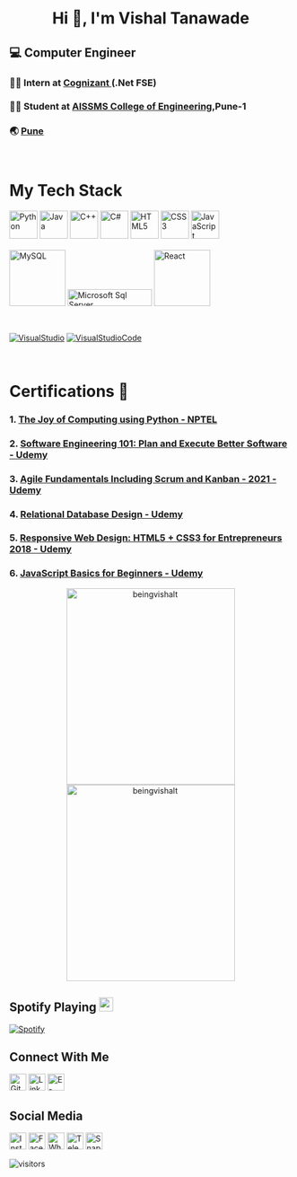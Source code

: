 <h1 align="center" ;>Hi 👋, I'm Vishal Tanawade</h1>

<h2 align="left"> 💻  Computer Engineer</h2>
 
### 👨‍💻 Intern at <a href="https://www.cognizant.com/in/en" >Cognizant </a> (.Net FSE)
### 🧑‍🎓 Student at <a href="https://aissmscoe.com/" > AISSMS College of Engineering</a>,Pune-1
### 🌏 <a href="https://goo.gl/maps/Vakp5erSEkL41zPFA" > Pune </a>
<br>

# My Tech Stack 
<a href="https://github.com/beingvishalt?tab=repositories"><img src="https://edent.github.io/SuperTinyIcons/images/svg/python.svg" width="50" title="Python"/></a>
<a href="https://github.com/beingvishalt?tab=repositories"><img src="https://edent.github.io/SuperTinyIcons/images/svg/java.svg" width="50" title="Java"/></a>
<a href="https://github.com/beingvishalt?tab=repositories"><img src="https://edent.github.io/SuperTinyIcons/images/svg/cplusplus.svg" width="50" title="C++"/></a>
<a href="https://github.com/beingvishalt?tab=repositories"><img src="https://martinchavez.github.io/Assets/Logos/csharp.svg" width="50" title="C#"/></a>
<a href="https://github.com/beingvishalt?tab=repositories"><img src="https://edent.github.io/SuperTinyIcons/images/svg/html5.svg" width="50" title="HTML5" /></a>
<a href="https://github.com/beingvishalt?tab=repositories"><img src="https://edent.github.io/SuperTinyIcons/images/svg/css3.svg" width="50" title="CSS3"/></a>
<a href="https://github.com/beingvishalt?tab=repositories"><img src="https://edent.github.io/SuperTinyIcons/images/svg/javascript.svg" width="50" title="JavaScript" /></a> <br><br>
<a href="https://github.com/beingvishalt?tab=repositories"><img src="https://img.shields.io/badge/-MySQL-black?style=flat&logo=mysql" width="100" title="MySQL" /></a>
<a href="https://github.com/beingvishalt?tab=repositories"><img src="https://img.shields.io/badge/-MicrosoftSQLServer-black?style=flat&logo=microsoft-sql-server" width="150" height="30" title="Microsoft Sql Server" /></a>
<a href="https://github.com/beingvishalt?tab=repositories"><img src="https://img.shields.io/badge/-React-black?style=flat&logo=React" width="100" title="React" /></a>


<br>

[![VisualStudio](https://img.shields.io/badge/-VisualStudio-black?style=flat&logo=visual-studio&link=https://github.com/beingvishalt&logoColor=522D91)](https://github.com/beingvishalt)
[![VisualStudioCode](https://img.shields.io/badge/-VisualStudioCode-black?style=flat&logo=visual-studio-code&link=https://github.com/beingvishalt&logoColor=007ACC)](https://github.com/beingvishalt)

<br>

# Certifications 📜

<h3>  1. <a href="https://drive.google.com/file/d/1H_OUcS3TsfstpmhNPnXAXeG-BVPJjIBZ/view"> The Joy of Computing using Python - NPTEL </a>  </h3>
<h3>  2. <a href="https://www.udemy.com/certificate/UC-d83bb2d8-abeb-44b1-87a2-839e903ace0c/"> Software Engineering 101: Plan and Execute Better Software - Udemy</a>  </h3>
<h3>  3. <a href="https://www.udemy.com/certificate/UC-be67b0a5-6550-4a0d-bd3c-cf837c100218/">  Agile Fundamentals Including Scrum and Kanban - 2021 - Udemy  </a>  </h3>
<h3>  4. <a href="https://www.udemy.com/certificate/UC-faeb9e32-a22b-46a1-90d8-76b9d0081b45/"> Relational Database Design - Udemy </a> </h3>

<h3>  5. <a href="https://www.udemy.com/certificate/UC-e7d7121d-ca6f-4543-8897-9081163632c3/"> Responsive Web Design: HTML5 + CSS3 for Entrepreneurs 2018 - Udemy </a>  </h3>
<h3>  6. <a href="https://www.udemy.com/certificate/UC-832ccb68-6cee-4aa6-9cde-6a1c418b27a2/"> JavaScript Basics for Beginners - Udemy </a>  </h3>



<p align="center">
    <img src="https://github-readme-streak-stats.herokuapp.com/?user=beingvishalt&" alt="beingvishalt" width="300" height="350"/>
    <img src="https://github-readme-stats.vercel.app/api?username=beingvishalt&show_icons=true&locale=en" alt="beingvishalt" width="300" height="350"/>
</p>

 
##  Spotify Playing <img src="https://emojipedia-us.s3.amazonaws.com/source/skype/289/musical-note_1f3b5.png" width="25">

 
[![Spotify](https://spotify-playing-git-master-beingvishalt.vercel.app/api/spotify)](https://open.spotify.com/user/31jbk2ezwi4buineqcvjb5tarzxm?si=03f9f987baf5479a)


## Connect With Me
<a href="https://github.com/beingvishalt?tab=repositories"><img src="https://edent.github.io/SuperTinyIcons/images/png/github.png" width="30" title="Github"/></a>
 <a href="https://www.linkedin.com/in/beingvishalt"><img src="https://edent.github.io/SuperTinyIcons/images/svg/linkedin.svg" width="30" title="LinkedIn"/></a>
 <a href="mailto:beingvishalt@gmail.com"><img src="https://edent.github.io/SuperTinyIcons/images/svg/email.svg" width="30" title="E-mail"/></a>
## Social Media
<a href="https://www.instagram.com/vishaltanawade"><img src="https://edent.github.io/SuperTinyIcons/images/svg/instagram.svg" width="30" title="Instagram" /></a>
 <a href="https://www.facebook.com/beingvishalt"><img src="https://edent.github.io/SuperTinyIcons/images/svg/facebook.svg" width="30" title="Facebook"/></a>
 <a href="https://wa.me/+919096095688"><img src="https://edent.github.io/SuperTinyIcons/images/svg/whatsapp.svg" width="30" title="WhatsApp"/></a>
 <a href="https://telegram.me/beingvishalt"><img src="https://edent.github.io/SuperTinyIcons/images/svg/telegram.svg" width="30" title="Telegram"/></a>
<a href="https://www.snapchat.com/add/vishaldt1?share_id=J1saN7ctJC4&locale=en-IN"><img src="https://edent.github.io/SuperTinyIcons/images/svg/snapchat.svg" width="30" title="Snapchat"/></a>




![visitors](https://visitor-badge.glitch.me/badge?page_id=beingvishalt)
